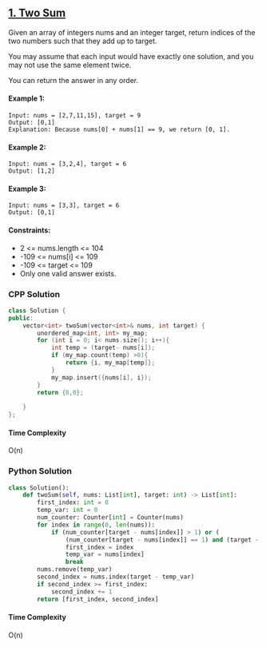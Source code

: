 ## [1. Two Sum](https://leetcode.com/problems/two-sum/)

Given an array of integers nums and an integer target, return indices of the two numbers such that they add up to target.

You may assume that each input would have exactly one solution, and you may not use the same element twice.

You can return the answer in any order.

 
#### Example 1:
```
Input: nums = [2,7,11,15], target = 9
Output: [0,1]
Explanation: Because nums[0] + nums[1] == 9, we return [0, 1].
```

#### Example 2:
```
Input: nums = [3,2,4], target = 6
Output: [1,2]
```

#### Example 3:
```
Input: nums = [3,3], target = 6
Output: [0,1]
```
 

#### Constraints:
- 2 <= nums.length <= 104
- -109 <= nums[i] <= 109
- -109 <= target <= 109
- Only one valid answer exists.

### CPP Solution
```cpp
class Solution {
public:
    vector<int> twoSum(vector<int>& nums, int target) {
        unordered_map<int, int> my_map;
        for (int i = 0; i< nums.size(); i++){
            int temp = (target- nums[i]);
            if (my_map.count(temp) >0){
                return {i, my_map[temp]};
            }
            my_map.insert({nums[i], i});
        }
        return {0,0};
        
    }
};
```
#### Time Complexity
O(n)

### Python Solution
```python
class Solution():
    def twoSum(self, nums: List[int], target: int) -> List[int]:
        first_index: int = 0
        temp_var: int = 0
        num_counter: Counter[int] = Counter(nums)
        for index in range(0, len(nums)):
            if (num_counter[target - nums[index]] > 1) or (
                (num_counter[target - nums[index]] == 1) and (target - nums[index] != nums[index])):
                first_index = index
                temp_var = nums[index]
                break
        nums.remove(temp_var)
        second_index = nums.index(target - temp_var)
        if second_index >= first_index:
            second_index += 1
        return [first_index, second_index]
```
#### Time Complexity
O(n)